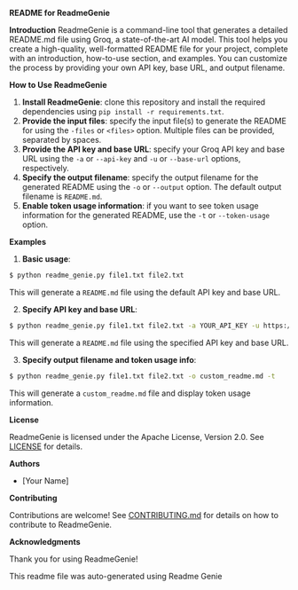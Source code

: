 **README for ReadmeGenie**

**Introduction**
ReadmeGenie is a command-line tool that generates a detailed README.md file using Groq, a state-of-the-art AI model. This tool helps you create a high-quality, well-formatted README file for your project, complete with an introduction, how-to-use section, and examples. You can customize the process by providing your own API key, base URL, and output filename.

**How to Use ReadmeGenie**

1. **Install ReadmeGenie**: clone this repository and install the required dependencies using `pip install -r requirements.txt`.
2. **Provide the input files**: specify the input file(s) to generate the README for using the `-files` or `<files>` option. Multiple files can be provided, separated by spaces.
3. **Provide the API key and base URL**: specify your Groq API key and base URL using the `-a` or `--api-key` and `-u` or `--base-url` options, respectively.
4. **Specify the output filename**: specify the output filename for the generated README using the `-o` or `--output` option. The default output filename is `README.md`.
5. **Enable token usage information**: if you want to see token usage information for the generated README, use the `-t` or `--token-usage` option.

**Examples**

1. **Basic usage**:
```bash
$ python readme_genie.py file1.txt file2.txt
```
This will generate a `README.md` file using the default API key and base URL.

2. **Specify API key and base URL**:
```bash
$ python readme_genie.py file1.txt file2.txt -a YOUR_API_KEY -u https://api.groq.com
```
This will generate a `README.md` file using the specified API key and base URL.

3. **Specify output filename and token usage info**:
```bash
$ python readme_genie.py file1.txt file2.txt -o custom_readme.md -t
```
This will generate a `custom_readme.md` file and display token usage information.

**License**

ReadmeGenie is licensed under the Apache License, Version 2.0. See [LICENSE](LICENSE) for details.

**Authors**

* [Your Name]

**Contributing**

Contributions are welcome! See [CONTRIBUTING.md](CONTRIBUTING.md) for details on how to contribute to ReadmeGenie.

**Acknowledgments**

Thank you for using ReadmeGenie!

This readme file was auto-generated using Readme Genie